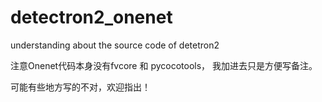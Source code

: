 # detectron2_onenet

understanding about the source code of detetron2

注意Onenet代码本身没有fvcore 和 pycocotools， 我加进去只是方便写备注。

可能有些地方写的不对，欢迎指出！
